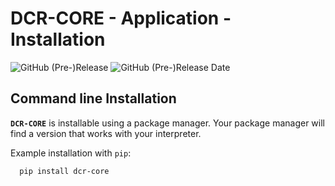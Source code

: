 # DCR-CORE - Application - Installation

![GitHub (Pre-)Release](https://img.shields.io/github/v/release/KonnexionsGmbH/dcr-core/include_prereleases)
![GitHub (Pre-)Release Date](https://img.shields.io/github/release-date-pre/KonnexionsGmbh/dcr-core)

## Command line Installation

**`DCR-CORE`** is installable using a package manager. 
Your package manager will find a version that works with your interpreter. 

Example installation with `pip`:

      pip install dcr-core
